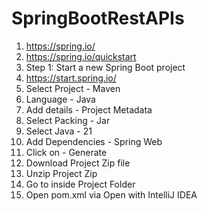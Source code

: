 # SpringBootRestAPIs
1. https://spring.io/
2. https://spring.io/quickstart
3. Step 1: Start a new Spring Boot project
4. https://start.spring.io/
5. Select Project - Maven
6. Language - Java
7. Add details - Project Metadata
8. Select Packing - Jar
9. Select Java - 21
10. Add Dependencies - Spring Web
11. Click on - Generate
12. Download Project Zip file
13. Unzip Project Zip
14. Go to inside Project Folder
15. Open pom.xml via Open with IntelliJ IDEA
